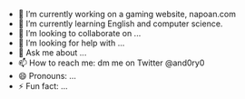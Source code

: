 
- 🔭 I’m currently working on a gaming website, napoan.com
- 🌱 I’m currently learning English and computer science.
- 👯 I’m looking to collaborate on ...
- 🤔 I’m looking for help with ...
- 💬 Ask me about ...
- 📫 How to reach me: dm me on Twitter @and0ry0
- 😄 Pronouns: ...
- ⚡ Fun fact: ...
